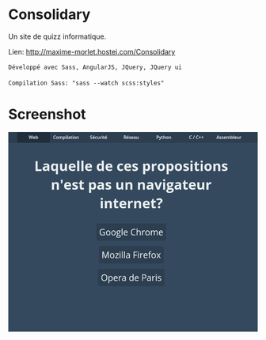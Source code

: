 # Consolidary

Un site de quizz informatique.

Lien: http://maxime-morlet.hostei.com/Consolidary

    Développé avec Sass, AngularJS, JQuery, JQuery ui
    
    Compilation Sass: "sass --watch scss:styles"

# Screenshot 

![Alt text](/Screenshot/Screenshot.png?raw=true "A simple question")
